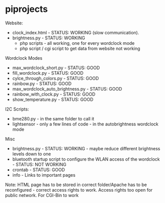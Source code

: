 # piprojects

Website:
- clock_index.html - STATUS: WORKING (slow communication).
- brightness.py - STATUS: WORKING 
  - php scripts - all working, one for every wordclock mode
  - php script / cgi script to get data from website not working

Wordclock Modes
- max_wordclock_short.py - STATUS: GOOD
- fill_wordclock.py - STATUS: GOOD
- cylce_through_colors.py - STATUS: GOOD
- rainbow.py - STATUS: GOOD
- max_wordclock_auto_brightness.py - STATUS: GOOD
- rainbow_with_clock.py - STATUS: GOOD
- show_temperature.py - STATUS: GOOD

I2C Scripts:
- bme280.py - in the same folder to call it
- lightsensor - only a few lines of code - in the autobrightness wordclock mode

Misc
- brightness.py - STATUS: WORKING - maybe reduce different brightness levels down to one
- bluetooth startup script to configure the WLAN access of the wordclock - STATUS: NOT WORKING
- crontab - STATUS: GOOD
- info - Links to important pages

Note:
HTML page has to be stored in correct folder/Apache has to be reconfigured - correct access rights to work. Access rights too open for public network.
For CGI-Bin to work
